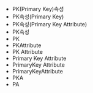 - PK(Primary Key)속성
- PK속성(Primary Key)
- PK속성(Primary Key Attribute)
- PK속성
- PK
- PKAttribute
- PK Attribute
- Primary Key Attribute
- PrimaryKey Attribute
- PrimaryKeyAttribute
- PKA
- PA
